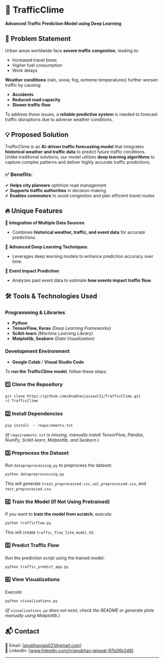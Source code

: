 

# 🚦 TrafficClime  

**Advanced Traffic Prediction Model using Deep Learning**  

## 📌 Problem Statement  
Urban areas worldwide face **severe traffic congestion**, leading to:  
- Increased travel times  
- Higher fuel consumption  
- Work delays  

**Weather conditions** (rain, snow, fog, extreme temperatures) further worsen traffic by causing:  
- **Accidents**  
- **Reduced road capacity**  
- **Slower traffic flow**  

To address these issues, a **reliable predictive system** is needed to forecast traffic disruptions due to adverse weather conditions.  

## 💡 Proposed Solution  
TrafficClime is an **AI-driven traffic forecasting model** that integrates **historical weather and traffic data** to predict future traffic conditions. Unlike traditional solutions, our model utilizes **deep learning algorithms** to capture complex patterns and deliver highly accurate traffic predictions.  

### ✅ Benefits:  
✔ **Helps city planners** optimize road management  
✔ **Supports traffic authorities** in decision-making  
✔ **Enables commuters** to avoid congestion and plan efficient travel routes  

## 🔥 Unique Features  
🔹 **Integration of Multiple Data Sources**:  
- Combines **historical weather, traffic, and event data** for accurate predictions.  

🔹 **Advanced Deep Learning Techniques**:  
- Leverages deep learning models to enhance prediction accuracy over time.  

🔹 **Event Impact Prediction**:  
- Analyzes past event data to estimate **how events impact traffic flow**.  

## 🛠️ Tools & Technologies Used  
### **Programming & Libraries**  
- **Python**  
- **TensorFlow, Keras** *(Deep Learning Frameworks)*  
- **Scikit-learn** *(Machine Learning Library)*  
- **Matplotlib, Seaborn** *(Data Visualization)*  

### **Development Environment**  
- **Google Colab** / **Visual Studio Code**  


To **run the TrafficClime model**, follow these steps:  

### **1️⃣ Clone the Repository**  
```bash
git clone https://github.com/Anubhavjaiswal21/TrafficClime.git
cd TrafficClime
```  

### **2️⃣ Install Dependencies**  
```bash
pip install -r requirements.txt
```  
(*If `requirements.txt` is missing, manually install TensorFlow, Pandas, NumPy, Scikit-learn, Matplotlib, and Seaborn.*)  

### **3️⃣ Preprocess the Dataset**  
Run `datapreprocessing.py` to preprocess the dataset:  
```bash
python datapreprocessing.py
```  
This will generate `train_preprocessed.csv`, `val_preprocessed.csv`, and `test_preprocessed.csv`.  

### **4️⃣ Train the Model (If Not Using Pretrained)**  
If you want to **train the model from scratch**, execute:  
```bash
python trafficflow.py
```  
This will create `traffic_flow_lstm_model.h5`.  

### **5️⃣ Predict Traffic Flow**  
Run the prediction script using the trained model:  
```bash
python traffic_predict_app.py
```  

### **6️⃣ View Visualizations**  
Execute:  
```bash
python visualizations.py
```  
(*If `visualizations.py` does not exist, check the README or generate plots manually using Matplotlib.*)  


## 📬 Contact  
📧 Email: [anubhavjais021@gmail.com]  
🔗 LinkedIn: [www.linkedin.com/in/anubhav-jaiswal-97b06b248]  

---

